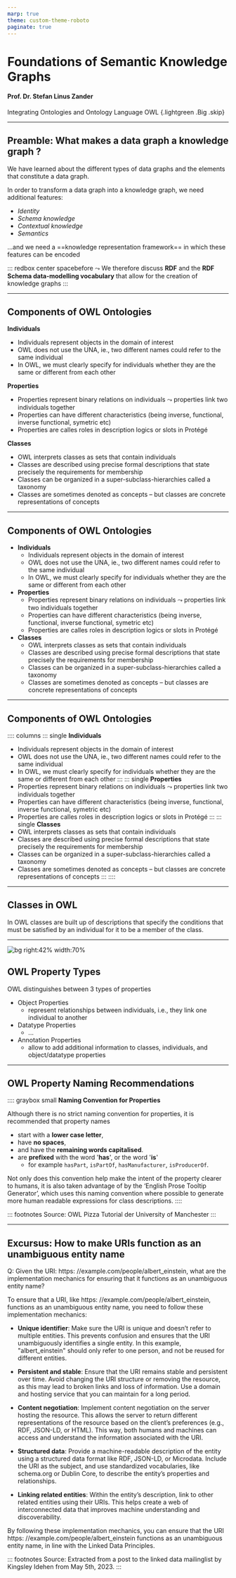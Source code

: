 ```yaml
---
marp: true
theme: custom-theme-roboto
paginate: true
---
```

<style>
/**
 * @theme enable-all-auto-scaling
 * @auto-scaling true
 */

/* @import 'default'; */
/* @import url('user-theme2.css'); */
</style>



<!-- marp --engine ./engine.js --watch --theme-set custom-theme-roboto.css -- --allow-local-files owl.md -->
<!-- marp --pdf --allow-local-files --engine ./engine.js --theme-set custom-theme-roboto.css -- owl.md -->



# Foundations of Semantic Knowledge Graphs

#### Prof. Dr. Stefan Linus Zander 

Integrating Ontologies and Ontology Language OWL {.lightgreen .Big .skip}


---
<!-- header: Overview -->
<!-- footer: Foundations of Semantic Knowledge Graphs | A Formal Introduction to Graphs | Prof. Dr. Stefan Zander | Hochschule Darmstadt – University of Applied Sciences -->

## Preamble: What makes a data graph a knowledge graph ?

We have learned about the different types of data graphs and the elements that constitute a data graph.

In order to transform a data graph into a knowledge graph, we need additional features:
- *Identity*
- *Schema knowledge*
- *Contextual knowledge*
- *Semantics* 

...and we need a ==knowledge representation framework== in which these features can be encoded

::: redbox center spacebefore
$\leadsto$ We therefore discuss **RDF** and the __RDF Schema data-modelling vocabulary__ that allow for the creation of knowledge graphs
:::


---
## Components of OWL Ontologies

**Individuals**
- Individuals represent objects in the domain of interest
- OWL does not use the UNA, ie., two different names could refer to the same individual
- In OWL, we must clearly specify for individuals whether they are the same or different from each other

**Properties** 
- Properties represent binary relations on individuals $\leadsto$ properties link two individuals together
- Properties can have different characteristics (being inverse, functional, inverse functional, symetric etc)
- Properties are calles roles in description logics or slots in Protégé

**Classes**
- OWL interprets classes as sets that contain individuals
- Classes are described using precise formal descriptions that state precisely the requirements for membership
- Classes can be organized in a super-subclass-hierarchies called a taxonomy
- Classes are sometimes denoted as concepts – but classes are concrete representations of concepts


---
## Components of OWL Ontologies

- **Individuals**
  - Individuals represent objects in the domain of interest
  - OWL does not use the UNA, ie., two different names could refer to the same individual
  - In OWL, we must clearly specify for individuals whether they are the same or different from each other
- **Properties** 
  - Properties represent binary relations on individuals $\leadsto$ properties link two individuals together
  - Properties can have different characteristics (being inverse, functional, inverse functional, symetric etc)
  - Properties are calles roles in description logics or slots in Protégé
- **Classes**
  - OWL interprets classes as sets that contain individuals
  - Classes are described using precise formal descriptions that state precisely the requirements for membership
  - Classes can be organized in a super-subclass-hierarchies called a taxonomy
  - Classes are sometimes denoted as concepts – but classes are concrete representations of concepts


---
## Components of OWL Ontologies


:::: columns
::: single
**Individuals**
- Individuals represent objects in the domain of interest
- OWL does not use the UNA, ie., two different names could refer to the same individual
- In OWL, we must clearly specify for individuals whether they are the same or different from each other
:::
::: single
**Properties** 
- Properties represent binary relations on individuals $\leadsto$ properties link two individuals together
- Properties can have different characteristics (being inverse, functional, inverse functional, symetric etc)
- Properties are calles roles in description logics or slots in Protégé
:::
::: single
**Classes**
- OWL interprets classes as sets that contain individuals
- Classes are described using precise formal descriptions that state precisely the requirements for membership
- Classes can be organized in a super-subclass-hierarchies called a taxonomy
- Classes are sometimes denoted as concepts – but classes are concrete representations of concepts
:::
::::


---
## Classes in OWL

In OWL classes are built up of descriptions that specify the conditions that must be satisfied by an individual for it to be a member of the class.





---
![bg right:42% width:70%](figures/owl_property_types.png)
## OWL Property Types

OWL distinguishes between 3 types of properties
- Object Properties
  - represent relationships between individuals, i.e., they link one individual to another
- Datatype Properties
  - ...
- Annotation Properties
  - allow to add additional information to classes, individuals, and object/datatype properties




---
## OWL Property Naming Recommendations

:::: graybox small
**Naming Convention for Properties**

Although there is no strict naming convention for properties, it is recommended that property names
- start with a **lower case letter**, 
- have **no spaces**, 
- and have the **remaining words capitalised**. 
- are **prefixed** with the word '**has**', or the word '**is**' 
  - for example `hasPart`, `isPartOf`, `hasManufacturer`, `isProducerOf`. 

Not only does this convention help make the intent of the property clearer to humans, it is also taken advantage of by the ‘English Prose Tooltip Generator’, which uses this naming convention where possible to generate more human readable expressions for class descriptions.
::::

::: footnotes
Source: OWL Pizza Tutorial der University of Manchester
:::

---
## Excursus: How to make URIs function as an unambiguous entity name

Q: Given the URI: https: //example.com/people/albert_einstein, what are the implementation mechanics for ensuring that it functions as an unambiguous entity name?

To ensure that a URI, like https: //example.com/people/albert_einstein, functions as an unambiguous entity name, you need to follow these implementation mechanics:

- **Unique identifier**: Make sure the URI is unique and doesn’t refer to multiple entities. This prevents confusion and ensures that the URI unambiguously identifies a single entity. In this example, "albert_einstein" should only refer to one person, and not be reused for different entities.
  
- **Persistent and stable**: Ensure that the URI remains stable and persistent over time. Avoid changing the URI structure or removing the resource, as this may lead to broken links and loss of information. Use a domain and hosting service that you can maintain for a long period.

- **Content negotiation**: Implement content negotiation on the server hosting the resource. This allows the server to return different representations of the resource based on the client’s preferences (e.g., RDF, JSON-LD, or HTML). This way, both humans and machines can access and understand the information associated with the URI.

- **Structured data**: Provide a machine-readable description of the entity using a structured data format like RDF, JSON-LD, or Microdata. Include the URI as the subject, and use standardized vocabularies, like schema.org or Dublin Core, to describe the entity’s properties and relationships.

- **Linking related entities**: Within the entity’s description, link to other related entities using their URIs. This helps create a web of interconnected data that improves machine understanding and discoverability.

By following these implementation mechanics, you can ensure that the URI https: //example.com/people/albert_einstein functions as an unambiguous entity name, in line with the Linked Data Principles.

::: footnotes
Source: Extracted from a post to the linked data mailinglist by Kingsley Idehen from May 5th, 2023.
:::